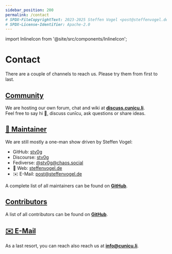 ```yaml
---
sidebar_position: 200
permalink: /contact
# SPDX-FileCopyrightText: 2023-2025 Steffen Vogel <post@steffenvogel.de>
# SPDX-License-Identifier: Apache-2.0
---
```


import InlineIcon from '@site/src/components/InlineIcon';

# Contact

There are a couple of channels to reach us. Please try them from first to last.

## [<InlineIcon src="/img/discourse_icon.svg" /> Community](https://discuss.cunicu.li)

We are hosting our own forum, chat and wiki at [**discuss.cunicu.li**](https://discuss.cunicu.li).\
Feel free to say hi 👋, discuss cunīcu, ask questions or share ideas.

## [🥷 Maintainer](https://github.com/orgs/cunicu/teams/maintainers)

We are still mostly a one-man show driven by Steffen Vogel:
 - <InlineIcon src="/img/github_mark.svg" /> GitHub: [stv0g](https://github.com/stv0g)
 - <InlineIcon src="/img/discourse_icon.svg" /> Discourse: [stv0g](https://discuss.cunicu.li/u/stv0g)
 - <InlineIcon src="/img/fediverse_logo_proposal.svg" /> Fediverse: [@stv0g@chaos.social](https://chaos.social/@stv0g)
 - 🔗 Web: [steffenvogel.de](https://www.steffenvogel.de)
- ✉️ E-Mail: post@steffenvogel.de

A complete list of all maintainers can be found on [**GitHub**](https://github.com/orgs/cunicu/teams/maintainers).

## [<InlineIcon src="/img/github_mark.svg" /> Contributors](https://github.com/cunicu/cunicu/graphs/contributors)

A list of all contributors can be found on [**GitHub**](https://github.com/cunicu/cunicu/graphs/contributors).

## [✉️ E-Mail](mailto:info@cunicu.li)

As a last resort, you can reach also reach us at **[info@cunicu.li](mailto:info@cunicu.li)**.
